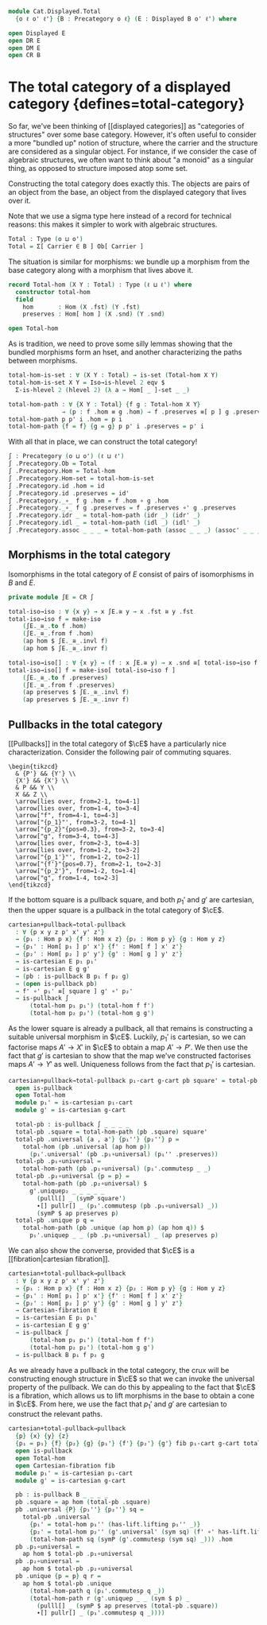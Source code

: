 <!--
```agda
open import Cat.Displayed.Cartesian
open import Cat.Diagram.Pullback
open import Cat.Displayed.Base
open import Cat.Prelude

import Cat.Displayed.Reasoning as DR
import Cat.Displayed.Morphism as DM
import Cat.Reasoning as CR
```
-->

```agda
module Cat.Displayed.Total
  {o ℓ o' ℓ'} {B : Precategory o ℓ} (E : Displayed B o' ℓ') where

open Displayed E
open DR E
open DM E
open CR B
```

# The total category of a displayed category {defines=total-category}

So far, we've been thinking of [[displayed categories]] as "categories of
structures" over some base category. However, it's often useful to
consider a more "bundled up" notion of structure, where the carrier and
the structure are considered as a singular object. For instance, if we
consider the case of algebraic structures, we often want to think about
"a monoid" as a singular thing, as opposed to structure imposed atop
some set.

Constructing the total category does exactly this. The objects
are pairs of an object from the base, an object from the displayed
category that lives over it.

Note that we use a sigma type here instead of a record for technical
reasons: this makes it simpler to work with algebraic structures.

```agda
Total : Type (o ⊔ o')
Total = Σ[ Carrier ∈ B ] Ob[ Carrier ]
```

The situation is similar for morphisms: we bundle up a morphism from the
base category along with a morphism that lives above it.

```agda
record Total-hom (X Y : Total) : Type (ℓ ⊔ ℓ') where
  constructor total-hom
  field
    hom       : Hom (X .fst) (Y .fst)
    preserves : Hom[ hom ] (X .snd) (Y .snd)

open Total-hom
```

<!--
```agda
private unquoteDecl eqv = declare-record-iso eqv (quote Total-hom)
```
-->

As is tradition, we need to prove some silly lemmas showing that
the bundled morphisms form an hset, and another characterizing
the paths between morphisms.

```agda
total-hom-is-set : ∀ (X Y : Total) → is-set (Total-hom X Y)
total-hom-is-set X Y = Iso→is-hlevel 2 eqv $
  Σ-is-hlevel 2 (hlevel 2) (λ a → Hom[ _ ]-set _ _)

total-hom-path : ∀ {X Y : Total} {f g : Total-hom X Y}
               → (p : f .hom ≡ g .hom) → f .preserves ≡[ p ] g .preserves → f ≡ g
total-hom-path p p' i .hom = p i
total-hom-path {f = f} {g = g} p p' i .preserves = p' i
```

<!--
```agda
total-hom-pathp
  : ∀ {X X' Y Y' : Total} {f : Total-hom X Y} {g : Total-hom X' Y'}
  → (p : X ≡ X') (q : Y ≡ Y')
  → (r : PathP (λ z → Hom (p z .fst) (q z .fst)) (f .hom) (g .hom))
  → PathP (λ z → Hom[ r z ] (p z .snd) (q z .snd)) (f .preserves) (g .preserves)
  → PathP (λ i → Total-hom (p i) (q i)) f g
total-hom-pathp p q r s i .hom = r i
total-hom-pathp p q r s i .preserves = s i
```
-->

With all that in place, we can construct the total category!

```agda
∫ : Precategory (o ⊔ o') (ℓ ⊔ ℓ')
∫ .Precategory.Ob = Total
∫ .Precategory.Hom = Total-hom
∫ .Precategory.Hom-set = total-hom-is-set
∫ .Precategory.id .hom = id
∫ .Precategory.id .preserves = id'
∫ .Precategory._∘_ f g .hom = f .hom ∘ g .hom
∫ .Precategory._∘_ f g .preserves = f .preserves ∘' g .preserves
∫ .Precategory.idr _ = total-hom-path (idr _) (idr' _)
∫ .Precategory.idl _ = total-hom-path (idl _) (idl' _)
∫ .Precategory.assoc _ _ _ = total-hom-path (assoc _ _ _) (assoc' _ _ _)
```

<!--
```agda
πᶠ : Functor ∫ B
πᶠ .Functor.F₀ = fst
πᶠ .Functor.F₁ = Total-hom.hom
πᶠ .Functor.F-id = refl
πᶠ .Functor.F-∘ f g = refl
```
-->

## Morphisms in the total category

Isomorphisms in the total category of $E$ consist of pairs of
isomorphisms in $B$ and $E$.

```agda
private module ∫E = CR ∫

total-iso→iso : ∀ {x y} → x ∫E.≅ y → x .fst ≅ y .fst
total-iso→iso f = make-iso
    (∫E._≅_.to f .hom)
    (∫E._≅_.from f .hom)
    (ap hom $ ∫E._≅_.invl f)
    (ap hom $ ∫E._≅_.invr f)

total-iso→iso[] : ∀ {x y} → (f : x ∫E.≅ y) → x .snd ≅[ total-iso→iso f ] y .snd
total-iso→iso[] f = make-iso[ total-iso→iso f ]
    (∫E._≅_.to f .preserves)
    (∫E._≅_.from f .preserves)
    (ap preserves $ ∫E._≅_.invl f)
    (ap preserves $ ∫E._≅_.invr f)
```

## Pullbacks in the total category

[[Pullbacks]] in the total category of $\cE$ have a particularly nice
characterization. Consider the following pair of commuting squares.

~~~{.quiver}
\begin{tikzcd}
  & {P'} && {Y'} \\
  {X'} && {X'} \\
  & P && Y \\
  X && Z \\
  \arrow[lies over, from=2-1, to=4-1]
  \arrow[lies over, from=1-4, to=3-4]
  \arrow["f", from=4-1, to=4-3]
  \arrow["{p_1}"', from=3-2, to=4-1]
  \arrow["{p_2}"{pos=0.3}, from=3-2, to=3-4]
  \arrow["g", from=3-4, to=4-3]
  \arrow[lies over, from=2-3, to=4-3]
  \arrow[lies over, from=1-2, to=3-2]
  \arrow["{p_1'}"', from=1-2, to=2-1]
  \arrow["{f'}"{pos=0.7}, from=2-1, to=2-3]
  \arrow["{p_2'}", from=1-2, to=1-4]
  \arrow["g", from=1-4, to=2-3]
\end{tikzcd}
~~~

If the bottom square is a pullback square, and both $p_1'$ and $g'$ are
cartesian, then the upper square is a pullback in the total category of
$\cE$.

```agda
cartesian+pullback→total-pullback
  : ∀ {p x y z p' x' y' z'}
  → {p₁ : Hom p x} {f : Hom x z} {p₂ : Hom p y} {g : Hom y z}
  → {p₁' : Hom[ p₁ ] p' x'} {f' : Hom[ f ] x' z'}
  → {p₂' : Hom[ p₂ ] p' y'} {g' : Hom[ g ] y' z'}
  → is-cartesian E p₁ p₁'
  → is-cartesian E g g'
  → (pb : is-pullback B p₁ f p₂ g)
  → (open is-pullback pb)
  → f' ∘' p₁' ≡[ square ] g' ∘' p₂'
  → is-pullback ∫
      (total-hom p₁ p₁') (total-hom f f')
      (total-hom p₂ p₂') (total-hom g g')
```

As the lower square is already a pullback, all that remains is
constructing a suitable universal morphism in $\cE$. Luckily, $p_1'$
is cartesian, so we can factorise maps $A' \to X'$ in $\cE$ to obtain
a map $A' \to P'$. We then use the fact that $g'$ is cartesian to show
that the map we've constructed factorises maps $A' \to Y'$ as well.
Uniqueness follows from the fact that $p_1'$ is cartesian.

```agda
cartesian+pullback→total-pullback p₁-cart g-cart pb square' = total-pb where
  open is-pullback
  open Total-hom
  module p₁' = is-cartesian p₁-cart
  module g' = is-cartesian g-cart

  total-pb : is-pullback ∫ _ _ _ _
  total-pb .square = total-hom-path (pb .square) square'
  total-pb .universal {a , a'} {p₁''} {p₂''} p =
    total-hom (pb .universal (ap hom p))
      (p₁'.universal' (pb .p₁∘universal) (p₁'' .preserves))
  total-pb .p₁∘universal =
    total-hom-path (pb .p₁∘universal) (p₁'.commutesp _ _)
  total-pb .p₂∘universal {p = p} =
    total-hom-path (pb .p₂∘universal) $
      g'.uniquep₂ _ _ _ _ _
        (pulll[] _ (symP square')
        ∙[] pullr[] _ (p₁'.commutesp (pb .p₁∘universal) _))
        (symP $ ap preserves p)
  total-pb .unique p q =
    total-hom-path (pb .unique (ap hom p) (ap hom q)) $
      p₁'.uniquep _ _ (pb .p₁∘universal) _ (ap preserves p)
```

We can also show the converse, provided that $\cE$ is a [[fibration|cartesian fibration]].

```agda
cartesian+total-pullback→pullback
  : ∀ {p x y z p' x' y' z'}
  → {p₁ : Hom p x} {f : Hom x z} {p₂ : Hom p y} {g : Hom y z}
  → {p₁' : Hom[ p₁ ] p' x'} {f' : Hom[ f ] x' z'}
  → {p₂' : Hom[ p₂ ] p' y'} {g' : Hom[ g ] y' z'}
  → Cartesian-fibration E
  → is-cartesian E p₁ p₁'
  → is-cartesian E g g'
  → is-pullback ∫
      (total-hom p₁ p₁') (total-hom f f')
      (total-hom p₂ p₂') (total-hom g g')
  → is-pullback B p₁ f p₂ g
```

As we already have a pullback in the total category, the crux will be
constructing enough structure in $\cE$ so that we can invoke the universal
property of the pullback. We can do this by appealing to the fact that
$\cE$ is a fibration, which allows us to lift morphisms in the base
to obtain a cone in $\cE$. From here, we use the fact that $p_1'$ and
$g'$ are cartesian to construct the relevant paths.

```agda
cartesian+total-pullback→pullback
  {p} {x} {y} {z}
  {p₁ = p₁} {f} {p₂} {g} {p₁'} {f'} {p₂'} {g'} fib p₁-cart g-cart total-pb = pb where
  open is-pullback
  open Total-hom
  open Cartesian-fibration fib
  module p₁' = is-cartesian p₁-cart
  module g' = is-cartesian g-cart

  pb : is-pullback B _ _ _ _
  pb .square = ap hom (total-pb .square)
  pb .universal {P} {p₁''} {p₂''} sq =
    total-pb .universal
      {p₁' = total-hom p₁'' (has-lift.lifting p₁'' _)}
      {p₂' = total-hom p₂'' (g'.universal' (sym sq) (f' ∘' has-lift.lifting p₁'' _))}
      (total-hom-path sq (symP (g'.commutesp (sym sq) _))) .hom
  pb .p₁∘universal =
    ap hom $ total-pb .p₁∘universal
  pb .p₂∘universal =
    ap hom $ total-pb .p₂∘universal
  pb .unique {p = p} q r =
    ap hom $ total-pb .unique
      (total-hom-path q (p₁'.commutesp q _))
      (total-hom-path r (g'.uniquep _ _ (sym $ p) _
        (pulll[] _ (symP $ ap preserves (total-pb .square))
        ∙[] pullr[] _ (p₁'.commutesp q _))))
```
